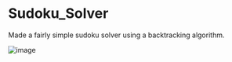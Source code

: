 # Sudoku_Solver
Made a fairly simple sudoku solver using a backtracking algorithm.

![image](https://user-images.githubusercontent.com/115668530/224453115-8e5a3207-600a-4a78-b758-76e0df9ddb6f.png)
